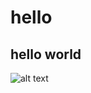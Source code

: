# hello
## hello world

![alt text](https://github.com/anandbalagar/module4-solution/blob/main/maxresdefault?raw=true)
